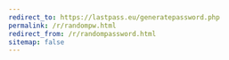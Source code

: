 ```yaml
---
redirect_to: https://lastpass.eu/generatepassword.php
permalink: /r/randompw.html
redirect_from: /r/randompassword.html
sitemap: false
---
```

